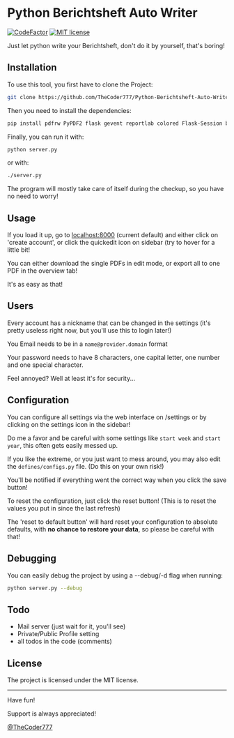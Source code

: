 # Python Berichtsheft Auto Writer

[![CodeFactor](https://www.codefactor.io/repository/github/thecoder777/python-berichtsheft-auto-writer/badge/master)](https://www.codefactor.io/repository/github/thecoder777/python-berichtsheft-auto-writer/overview/master)
[![MIT license](https://img.shields.io/badge/License-MIT-blue.svg)](https://github.com/TheCoder777/Python-Berichtsheft-Auto-Writer/blob/master/LICENSE)

Just let python write your Berichtsheft, don't do it by yourself, that's boring!


## Installation

To use this tool, you first have to clone the Project:

```bash
git clone https://github.com/TheCoder777/Python-Berichtsheft-Auto-Writer.git
```

Then you need to install the dependencies:

```bash
pip install pdfrw PyPDF2 flask gevent reportlab colored Flask-Session bcrypt pandas
```

Finally, you can run it with:

```bash
python server.py
```

or with:

```bash
./server.py
```

The program will mostly take care of itself during the checkup, so you have no need to worry!


## Usage

If you load it up, go to [localhost:8000](localhost:8000) (current default) and either click on 'create account', or click the quickedit icon on sidebar (try to hover for a little bit!

You can either download the single PDFs in edit mode, or export all to one PDF in the overview tab!

It's as easy as that!


## Users

Every account has a nickname that can be changed in the settings (it's pretty useless right now, but you'll use this to login later!)

You Email needs to be in a `name@provider.domain` format

Your password needs to have 8 characters, one capital letter, one number and one special character.

Feel annoyed? Well at least it's for security...


## Configuration

You can configure all settings via the web interface on /settings or by clicking on the settings icon in the sidebar!

Do me a favor and be careful with some settings like `start week` and `start year`, this often gets easily messed up.



If you like the extreme, or you just want to mess around, you may also edit the `defines/configs.py` file. (Do this on your own risk!)

You'll be notified if everything went the correct way when you click the save button!

To reset the configuration, just click the reset button! (This is to reset the values you put in since the last refresh)

The 'reset to default button' will hard reset your configuration to absolute defaults, with **no chance to restore your data**, so please be careful with that!


## Debugging

You can easily debug the project by using a --debug/-d flag when running:

```bash
python server.py --debug
```

## Todo

- Mail server (just wait for it, you'll see)
- Private/Public Profile setting
- all todos in the code (comments)


## License
The project is licensed under the MIT license.

------

Have fun!

Support is always appreciated!

[@TheCoder777](https://github.com/thecoder777)
